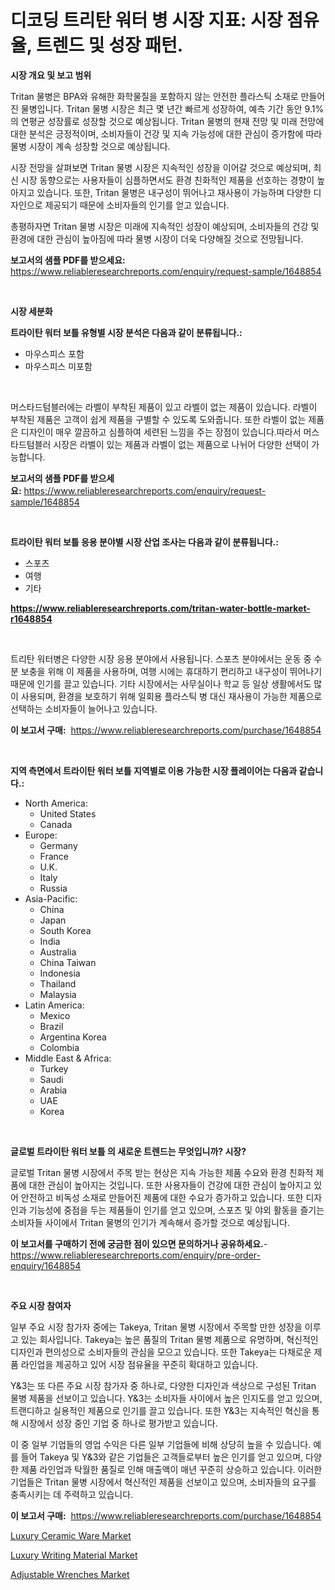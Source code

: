 <p><h1>디코딩 트리탄 워터 병 시장 지표: 시장 점유율, 트렌드 및 성장 패턴.</h1></p><p><strong>시장 개요 및 보고 범위</strong></p>
<p><p>Tritan 물병은 BPA와 유해한 화학물질을 포함하지 않는 안전한 플라스틱 소재로 만들어진 물병입니다. Tritan 물병 시장은 최근 몇 년간 빠르게 성장하여, 예측 기간 동안 9.1%의 연평균 성장률로 성장할 것으로 예상됩니다. Tritan 물병의 현재 전망 및 미래 전망에 대한 분석은 긍정적이며, 소비자들이 건강 및 지속 가능성에 대한 관심이 증가함에 따라 물병 시장이 계속 성장할 것으로 예상됩니다.</p><p>시장 전망을 살펴보면 Tritan 물병 시장은 지속적인 성장을 이어갈 것으로 예상되며, 최신 시장 동향으로는 사용자들이 심플하면서도 환경 친화적인 제품을 선호하는 경향이 높아지고 있습니다. 또한, Tritan 물병은 내구성이 뛰어나고 재사용이 가능하며 다양한 디자인으로 제공되기 때문에 소비자들의 인기를 얻고 있습니다.</p><p>총평하자면 Tritan 물병 시장은 미래에 지속적인 성장이 예상되며, 소비자들의 건강 및 환경에 대한 관심이 높아짐에 따라 물병 시장이 더욱 다양해질 것으로 전망됩니다.</p></p>
<p><strong>보고서의 샘플 PDF를 받으세요:</strong> <a href="https://www.reliableresearchreports.com/enquiry/request-sample/1648854">https://www.reliableresearchreports.com/enquiry/request-sample/1648854</a></p>
<p>&nbsp;</p>
<p><strong>시장 세분화</strong></p>
<p><strong>트라이탄 워터 보틀 유형별 시장 분석은 다음과 같이 분류됩니다.:</strong></p>
<p><ul><li>마우스피스 포함</li><li>마우스피스 미포함</li></ul></p>
<p>&nbsp;</p>
<p><p>머스타드텀블러에는 라벨이 부착된 제품이 있고 라벨이 없는 제품이 있습니다. 라벨이 부착된 제품은 고객이 쉽게 제품을 구별할 수 있도록 도와줍니다. 또한 라벨이 없는 제품은 디자인이 매우 깔끔하고 심플하여 세련된 느낌을 주는 장점이 있습니다.따라서 머스타드텀블러 시장은 라벨이 있는 제품과 라벨이 없는 제품으로 나뉘어 다양한 선택이 가능합니다.</p></p>
<p><strong>보고서의 샘플 PDF를 받으세요:</strong>&nbsp;<a href="https://www.reliableresearchreports.com/enquiry/request-sample/1648854">https://www.reliableresearchreports.com/enquiry/request-sample/1648854</a></p>
<p>&nbsp;</p>
<p><strong> 트라이탄 워터 보틀 응용 분야별 시장 산업 조사는 다음과 같이 분류됩니다.:</strong></p>
<p><ul><li>스포츠</li><li>여행</li><li>기타</li></ul></p>
<p><strong><a href="https://www.reliableresearchreports.com/tritan-water-bottle-market-r1648854">https://www.reliableresearchreports.com/tritan-water-bottle-market-r1648854</a></strong></p>
<p>&nbsp;</p>
<p><p>트리탄 워터병은 다양한 시장 응용 분야에서 사용됩니다. 스포츠 분야에서는 운동 중 수분 보충을 위해 이 제품을 사용하며, 여행 시에는 휴대하기 편리하고 내구성이 뛰어나기 때문에 인기를 끌고 있습니다. 기타 시장에서는 사무실이나 학교 등 일상 생활에서도 많이 사용되며, 환경을 보호하기 위해 일회용 플라스틱 병 대신 재사용이 가능한 제품으로 선택하는 소비자들이 늘어나고 있습니다.</p></p>
<p><strong>이 보고서 구매:</strong>&nbsp; <a href="https://www.reliableresearchreports.com/purchase/1648854">https://www.reliableresearchreports.com/purchase/1648854</a></p>
<p>&nbsp;</p>
<p><strong>지역 측면에서 트라이탄 워터 보틀 지역별로 이용 가능한 시장 플레이어는 다음과 같습니다.:</strong></p>
<p><ul>
    <li>
        North America:
        <ul>
            <li>United States</li>
            <li>Canada</li>
        </ul>
    </li>
    <li>
        Europe:
        <ul>
            <li>Germany</li>
            <li>France</li>
            <li>U.K.</li>
            <li>Italy</li>
            <li>Russia</li>
        </ul>
    </li>
    <li>
        Asia-Pacific:
        <ul>
            <li>China</li>
            <li>Japan</li>
            <li>South Korea</li>
            <li>India</li>
            <li>Australia</li>
            <li>China Taiwan</li>
            <li>Indonesia</li>
            <li>Thailand</li>
            <li>Malaysia</li>
        </ul>
    </li>
    <li>
        Latin America:
        <ul>
            <li>Mexico</li>
            <li>Brazil</li>
            <li>Argentina Korea</li>
            <li>Colombia</li>
        </ul>
    </li>
    <li>
        Middle East & Africa:
        <ul>
            <li>Turkey</li>
            <li>Saudi</li>
            <li>Arabia</li>
            <li>UAE</li>
            <li>Korea</li>
        </ul>
    </li>
    </ul></p>
<p>&nbsp;</p>
<p><strong>글로벌 트라이탄 워터 보틀 의 새로운 트렌드는 무엇입니까? 시장?</strong></p>
<p><p>글로벌 Tritan 물병 시장에서 주목 받는 현상은 지속 가능한 제품 수요와 환경 친화적 제품에 대한 관심이 높아지는 것입니다. 또한 사용자들이 건강에 대한 관심이 높아지고 있어 안전하고 비독성 소재로 만들어진 제품에 대한 수요가 증가하고 있습니다. 또한 디자인과 기능성에 중점을 두는 제품들이 인기를 얻고 있으며, 스포츠 및 야외 활동을 즐기는 소비자들 사이에서 Tritan 물병의 인기가 계속해서 증가할 것으로 예상됩니다.</p></p>
<p><strong>이 보고서를 구매하기 전에 궁금한 점이 있으면 문의하거나 공유하세요.</strong>- <a href="https://www.reliableresearchreports.com/enquiry/pre-order-enquiry/1648854">https://www.reliableresearchreports.com/enquiry/pre-order-enquiry/1648854</a></p>
<p>&nbsp;</p>
<p><strong>주요 시장 참여자</strong></p>
<p><p>일부 주요 시장 참가자 중에는 Takeya, Tritan 물병 시장에서 주목할 만한 성장을 이루고 있는 회사입니다. Takeya는 높은 품질의 Tritan 물병 제품으로 유명하며, 혁신적인 디자인과 편의성으로 소비자들의 관심을 모으고 있습니다. 또한 Takeya는 다채로운 제품 라인업을 제공하고 있어 시장 점유율을 꾸준히 확대하고 있습니다.</p><p>Y&3는 또 다른 주요 시장 참가자 중 하나로, 다양한 디자인과 색상으로 구성된 Tritan 물병 제품을 선보이고 있습니다. Y&3는 소비자들 사이에서 높은 인지도를 얻고 있으며, 트랜디하고 실용적인 제품으로 인기를 끌고 있습니다. 또한 Y&3는 지속적인 혁신을 통해 시장에서 성장 중인 기업 중 하나로 평가받고 있습니다.</p><p>이 중 일부 기업들의 영업 수익은 다른 일부 기업들에 비해 상당히 높을 수 있습니다. 예를 들어 Takeya 및 Y&3와 같은 기업들은 고객들로부터 높은 인기를 얻고 있으며, 다양한 제품 라인업과 탁월한 품질로 인해 매출액이 매년 꾸준히 상승하고 있습니다. 이러한 기업들은 Tritan 물병 시장에서 혁신적인 제품을 선보이고 있으며, 소비자들의 요구를 충족시키는 데 주력하고 있습니다.</p></p>
<p><strong>이 보고서 구매:</strong>&nbsp;&nbsp;<a href="https://www.reliableresearchreports.com/purchase/1648854">https://www.reliableresearchreports.com/purchase/1648854</a></p>
<p><p><a href="https://www.linkedin.com/pulse/luxury-ceramic-ware-market-key-successful-business-strategy-oxovf?trackingId=eeUwE5FbaEBsE923hcj9mg%3D%3D">Luxury Ceramic Ware Market</a></p><p><a href="https://www.linkedin.com/pulse/luxury-writing-material-market-trends-forecast-competitive-j9zzf?trackingId=7VfWjwQV1kSgXNWyptgqFg%3D%3D">Luxury Writing Material Market</a></p><p><a href="https://github.com/Sinjinluong3e0awx2m195k76/Market-Research-Report-List-2/blob/main/adjustable-wrenches-market.md">Adjustable Wrenches Market</a></p></p>